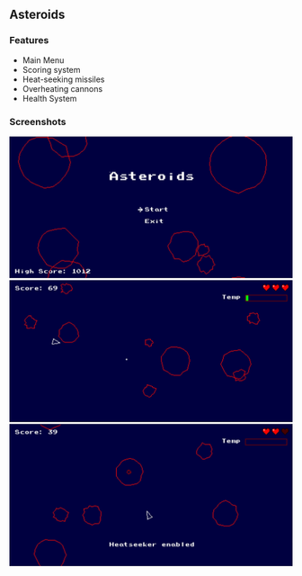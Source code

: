 ## Asteroids


### Features
- Main Menu
- Scoring system
- Heat-seeking missiles
- Overheating cannons
- Health System

### Screenshots
![Main Menu](screens/main.jpg?raw=true)
![Gameplay](screens/gameplay.jpg?raw=true)
![Heat Seeking](screens/heatseeker.jpg?raw=true)